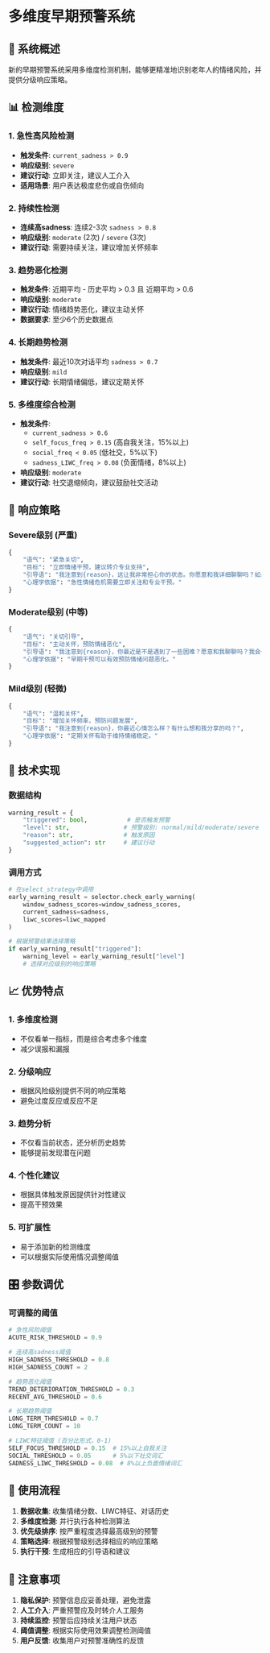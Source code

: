# 多维度早期预警系统

## 🚨 系统概述

新的早期预警系统采用多维度检测机制，能够更精准地识别老年人的情绪风险，并提供分级响应策略。

## 📊 检测维度

### **1. 急性高风险检测**
- **触发条件**: `current_sadness > 0.9`
- **响应级别**: `severe`
- **建议行动**: 立即关注，建议人工介入
- **适用场景**: 用户表达极度悲伤或自伤倾向

### **2. 持续性检测**
- **连续高sadness**: 连续2-3次 `sadness > 0.8`
- **响应级别**: `moderate` (2次) / `severe` (3次)
- **建议行动**: 需要持续关注，建议增加关怀频率

### **3. 趋势恶化检测**
- **触发条件**: 近期平均 - 历史平均 > 0.3 且 近期平均 > 0.6
- **响应级别**: `moderate`
- **建议行动**: 情绪趋势恶化，建议主动关怀
- **数据要求**: 至少6个历史数据点

### **4. 长期趋势检测**
- **触发条件**: 最近10次对话平均 `sadness > 0.7`
- **响应级别**: `mild`
- **建议行动**: 长期情绪偏低，建议定期关怀

### **5. 多维度综合检测**
- **触发条件**: 
  - `current_sadness > 0.6`
  - `self_focus_freq > 0.15` (高自我关注，15%以上)
  - `social_freq < 0.05` (低社交，5%以下)
  - `sadness_LIWC_freq > 0.08` (负面情绪，8%以上)
- **响应级别**: `moderate`
- **建议行动**: 社交退缩倾向，建议鼓励社交活动

## 🎯 响应策略

### **Severe级别** (严重)
```python
{
    "语气": "紧急关切",
    "目标": "立即情绪干预，建议转介专业支持",
    "引导语": "我注意到{reason}，这让我非常担心你的状态。你愿意和我详细聊聊吗？如果需要的话，我建议我们可以联系专业的心理支持资源。",
    "心理学依据": "急性情绪危机需要立即关注和专业干预。"
}
```

### **Moderate级别** (中等)
```python
{
    "语气": "关切引导",
    "目标": "主动关怀，预防情绪恶化",
    "引导语": "我注意到{reason}，你最近是不是遇到了一些困难？愿意和我聊聊吗？我会一直陪着你。",
    "心理学依据": "早期干预可以有效预防情绪问题恶化。"
}
```

### **Mild级别** (轻微)
```python
{
    "语气": "温和关怀",
    "目标": "增加关怀频率，预防问题发展",
    "引导语": "我注意到{reason}，你最近心情怎么样？有什么想和我分享的吗？",
    "心理学依据": "定期关怀有助于维持情绪稳定。"
}
```

## 🔧 技术实现

### **数据结构**
```python
warning_result = {
    "triggered": bool,           # 是否触发预警
    "level": str,               # 预警级别: normal/mild/moderate/severe
    "reason": str,              # 触发原因
    "suggested_action": str     # 建议行动
}
```

### **调用方式**
```python
# 在select_strategy中调用
early_warning_result = selector.check_early_warning(
    window_sadness_scores=window_sadness_scores,
    current_sadness=sadness,
    liwc_scores=liwc_mapped
)

# 根据预警结果选择策略
if early_warning_result["triggered"]:
    warning_level = early_warning_result["level"]
    # 选择对应级别的响应策略
```

## 📈 优势特点

### **1. 多维度检测**
- 不仅看单一指标，而是综合考虑多个维度
- 减少误报和漏报

### **2. 分级响应**
- 根据风险级别提供不同的响应策略
- 避免过度反应或反应不足

### **3. 趋势分析**
- 不仅看当前状态，还分析历史趋势
- 能够提前发现潜在问题

### **4. 个性化建议**
- 根据具体触发原因提供针对性建议
- 提高干预效果

### **5. 可扩展性**
- 易于添加新的检测维度
- 可以根据实际使用情况调整阈值

## 🎛️ 参数调优

### **可调整的阈值**
```python
# 急性风险阈值
ACUTE_RISK_THRESHOLD = 0.9

# 连续高sadness阈值
HIGH_SADNESS_THRESHOLD = 0.8
HIGH_SADNESS_COUNT = 2

# 趋势恶化阈值
TREND_DETERIORATION_THRESHOLD = 0.3
RECENT_AVG_THRESHOLD = 0.6

# 长期趋势阈值
LONG_TERM_THRESHOLD = 0.7
LONG_TERM_COUNT = 10

# LIWC特征阈值 (百分比形式，0-1)
SELF_FOCUS_THRESHOLD = 0.15  # 15%以上自我关注
SOCIAL_THRESHOLD = 0.05      # 5%以下社交词汇
SADNESS_LIWC_THRESHOLD = 0.08  # 8%以上负面情绪词汇
```

## 🔄 使用流程

1. **数据收集**: 收集情绪分数、LIWC特征、对话历史
2. **多维度检测**: 并行执行各种检测算法
3. **优先级排序**: 按严重程度选择最高级别的预警
4. **策略选择**: 根据预警级别选择相应的响应策略
5. **执行干预**: 生成相应的引导语和建议

## 📝 注意事项

1. **隐私保护**: 预警信息应妥善处理，避免泄露
2. **人工介入**: 严重预警应及时转介人工服务
3. **持续监控**: 预警后应持续关注用户状态
4. **阈值调整**: 根据实际使用效果调整检测阈值
5. **用户反馈**: 收集用户对预警准确性的反馈 